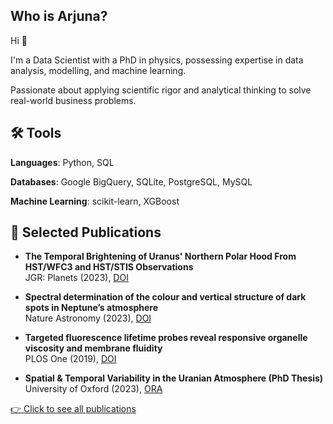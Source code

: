 ## Who is Arjuna?

Hi 👋 

I'm a Data Scientist with a PhD in physics, possessing expertise in data analysis, modelling, and machine learning.

Passionate about applying scientific rigor and analytical thinking to solve real-world business problems.

<!--## 📂 Projects

My portfolio showcases my [projects](#).
-->

## 🛠 Tools

**Languages**: Python, SQL

**Databases**: Google BigQuery, SQLite, PostgreSQL, MySQL

**Machine Learning**: scikit-learn, XGBoost


## 🧪 Selected Publications

- **The Temporal Brightening of Uranus' Northern Polar Hood From HST/WFC3 and HST/STIS Observations**  
  JGR: Planets (2023), [DOI](https://doi.org/10.1029/2023JE007904)

- **Spectral determination of the colour and vertical structure of dark spots in Neptune’s atmosphere**  
  Nature Astronomy (2023), [DOI](https://doi.org/10.1038/s41550-023-02047-0)

- **Targeted fluorescence lifetime probes reveal responsive organelle viscosity and membrane fluidity**  
  PLOS One (2019), [DOI](https://doi.org/10.1371/journal.pone.0211165)

- **Spatial & Temporal Variability in the Uranian Atmosphere (PhD Thesis)**  
  University of Oxford (2023), [ORA](https://ora.ox.ac.uk/objects/uuid:cd3a6bb2-bb91-483c-99b7-a382b485416b)

[👉 Click to see all publications](https://orcid.org/0000-0003-1482-9306)

<!--**Visualization**-->
